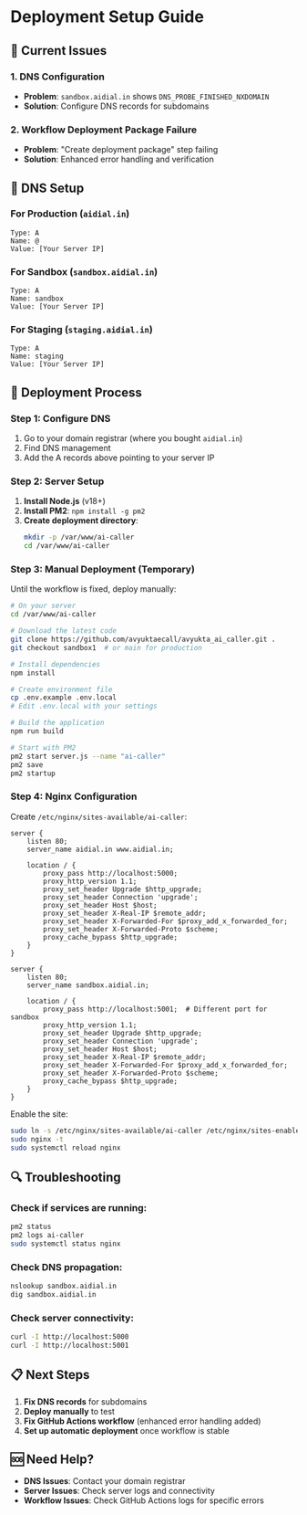 # Deployment Setup Guide

## 🚨 Current Issues

### 1. DNS Configuration
- **Problem**: `sandbox.aidial.in` shows `DNS_PROBE_FINISHED_NXDOMAIN`
- **Solution**: Configure DNS records for subdomains

### 2. Workflow Deployment Package Failure
- **Problem**: "Create deployment package" step failing
- **Solution**: Enhanced error handling and verification

## 🔧 DNS Setup

### For Production (`aidial.in`)
```
Type: A
Name: @
Value: [Your Server IP]
```

### For Sandbox (`sandbox.aidial.in`)
```
Type: A
Name: sandbox
Value: [Your Server IP]
```

### For Staging (`staging.aidial.in`)
```
Type: A
Name: staging
Value: [Your Server IP]
```

## 🚀 Deployment Process

### Step 1: Configure DNS
1. Go to your domain registrar (where you bought `aidial.in`)
2. Find DNS management
3. Add the A records above pointing to your server IP

### Step 2: Server Setup
1. **Install Node.js** (v18+)
2. **Install PM2**: `npm install -g pm2`
3. **Create deployment directory**:
   ```bash
   mkdir -p /var/www/ai-caller
   cd /var/www/ai-caller
   ```

### Step 3: Manual Deployment (Temporary)
Until the workflow is fixed, deploy manually:

```bash
# On your server
cd /var/www/ai-caller

# Download the latest code
git clone https://github.com/avyuktaecall/avyukta_ai_caller.git .
git checkout sandbox1  # or main for production

# Install dependencies
npm install

# Create environment file
cp .env.example .env.local
# Edit .env.local with your settings

# Build the application
npm run build

# Start with PM2
pm2 start server.js --name "ai-caller"
pm2 save
pm2 startup
```

### Step 4: Nginx Configuration
Create `/etc/nginx/sites-available/ai-caller`:

```nginx
server {
    listen 80;
    server_name aidial.in www.aidial.in;
    
    location / {
        proxy_pass http://localhost:5000;
        proxy_http_version 1.1;
        proxy_set_header Upgrade $http_upgrade;
        proxy_set_header Connection 'upgrade';
        proxy_set_header Host $host;
        proxy_set_header X-Real-IP $remote_addr;
        proxy_set_header X-Forwarded-For $proxy_add_x_forwarded_for;
        proxy_set_header X-Forwarded-Proto $scheme;
        proxy_cache_bypass $http_upgrade;
    }
}

server {
    listen 80;
    server_name sandbox.aidial.in;
    
    location / {
        proxy_pass http://localhost:5001;  # Different port for sandbox
        proxy_http_version 1.1;
        proxy_set_header Upgrade $http_upgrade;
        proxy_set_header Connection 'upgrade';
        proxy_set_header Host $host;
        proxy_set_header X-Real-IP $remote_addr;
        proxy_set_header X-Forwarded-For $proxy_add_x_forwarded_for;
        proxy_set_header X-Forwarded-Proto $scheme;
        proxy_cache_bypass $http_upgrade;
    }
}
```

Enable the site:
```bash
sudo ln -s /etc/nginx/sites-available/ai-caller /etc/nginx/sites-enabled/
sudo nginx -t
sudo systemctl reload nginx
```

## 🔍 Troubleshooting

### Check if services are running:
```bash
pm2 status
pm2 logs ai-caller
sudo systemctl status nginx
```

### Check DNS propagation:
```bash
nslookup sandbox.aidial.in
dig sandbox.aidial.in
```

### Check server connectivity:
```bash
curl -I http://localhost:5000
curl -I http://localhost:5001
```

## 📋 Next Steps

1. **Fix DNS records** for subdomains
2. **Deploy manually** to test
3. **Fix GitHub Actions workflow** (enhanced error handling added)
4. **Set up automatic deployment** once workflow is stable

## 🆘 Need Help?

- **DNS Issues**: Contact your domain registrar
- **Server Issues**: Check server logs and connectivity
- **Workflow Issues**: Check GitHub Actions logs for specific errors
